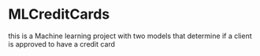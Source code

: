 # MLCreditCards
this is a Machine learning project with two models that determine if a client is approved to have a credit card
